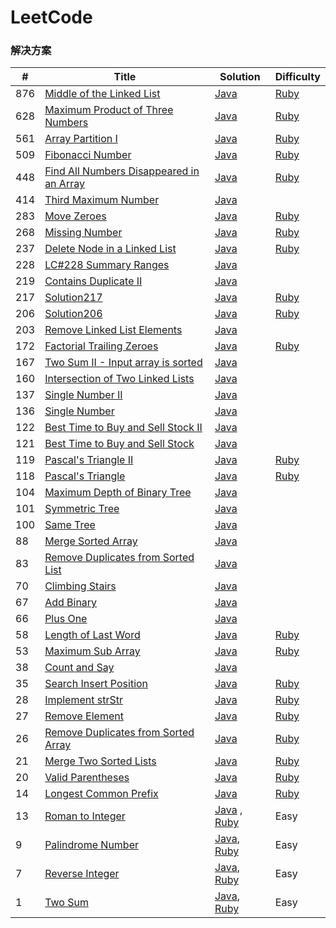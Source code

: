 LeetCode
========

### 解决方案

| # | Title | Solution| Difficulty|
|---| ----- | -------- | -------- |
|876|[Middle of the Linked List](https://leetcode-cn.com/problems/middle-of-the-linked-list/) | [Java](https://github.com/xiao2shiqi/leetcode/blob/master/java/Solution876.java) | [Ruby](https://github.com/xiao2shiqi/leetcode/blob/master/ruby/876_solution.rb)
|628|[Maximum Product of Three Numbers](https://leetcode-cn.com/problems/maximum-product-of-three-numbers/) | [Java](https://github.com/xiao2shiqi/leetcode/blob/master/java/Solution628.java) | [Ruby](https://github.com/xiao2shiqi/leetcode/blob/master/ruby/628_solution.rb)
|561|[Array Partition I](https://leetcode-cn.com/problems/array-partition-i/) | [Java](https://github.com/xiao2shiqi/leetcode/blob/master/java/Solution561.java) | [Ruby](https://github.com/xiao2shiqi/leetcode/blob/master/ruby/561_solution.rb)
|509|[Fibonacci Number](https://leetcode-cn.com/problems/fibonacci-number/) | [Java](https://github.com/xiao2shiqi/leetcode/blob/master/java/Solution509.java) | [Ruby](https://github.com/xiao2shiqi/leetcode/blob/master/ruby/509_solution.rb)
|448|[Find All Numbers Disappeared in an Array](https://leetcode-cn.com/problems/find-all-numbers-disappeared-in-an-array/) | [Java](https://github.com/xiao2shiqi/leetcode/blob/master/java/Solution448.java) | [Ruby](https://github.com/xiao2shiqi/leetcode/blob/master/ruby/448_solution.rb)
|414|[Third Maximum Number](https://leetcode-cn.com/problems/third-maximum-number/) | [Java](https://github.com/xiao2shiqi/leetcode/blob/master/java/Solution414.java)
|283|[Move Zeroes](https://leetcode-cn.com/problems/move-zeroes/) | [Java](https://github.com/xiao2shiqi/leetcode/blob/master/java/MoveZeroes.java) | [Ruby](https://github.com/xiao2shiqi/leetcode/blob/master/ruby/move_zeroes.rb)
|268|[Missing Number](https://leetcode-cn.com/problems/missing-number/) | [Java](https://github.com/xiao2shiqi/leetcode/blob/master/java/Solution268.java) | [Ruby](https://github.com/xiao2shiqi/leetcode/blob/master/ruby/268_solution.rb)
|237|[Delete Node in a Linked List](https://leetcode-cn.com/problems/delete-node-in-a-linked-list/) | [Java](https://github.com/xiao2shiqi/leetcode/blob/master/java/Solution237.java) | [Ruby](https://github.com/xiao2shiqi/leetcode/blob/master/ruby/237_solution.rb)
|228|[LC#228 Summary Ranges](https://leetcode-cn.com/problems/summary-ranges/ ) | [Java](https://github.com/xiao2shiqi/leetcode/blob/master/java/Solution228.java)
|219|[Contains Duplicate II](https://leetcode-cn.com/problems/contains-duplicate-ii/) | [Java](https://github.com/xiao2shiqi/leetcode/blob/master/java/Solution219.java)
|217|[Solution217](https://leetcode-cn.com/problems/contains-duplicate/) | [Java](https://github.com/xiao2shiqi/leetcode/blob/master/java/ContainsDuplicate.java) | [Ruby](https://github.com/xiao2shiqi/leetcode/blob/master/ruby/contains_duplicate.rb)
|206|[Solution206](https://leetcode-cn.com/problems/reverse-linked-list/) | [Java](https://github.com/xiao2shiqi/leetcode/blob/master/java/ReverseLinkedList.java)  | [Ruby](https://github.com/xiao2shiqi/leetcode/blob/master/ruby/206_solution.rb)
|203|[Remove Linked List Elements](https://leetcode-cn.com/problems/remove-linked-list-elements/) | [Java](https://github.com/xiao2shiqi/leetcode/blob/master/java/Solution203.java)
|172|[Factorial Trailing Zeroes](https://leetcode-cn.com/problems/factorial-trailing-zeroes/submissions/) | [Java](https://github.com/xiao2shiqi/leetcode/blob/master/java/FactorialTrailingZeroes.java) | [Ruby](https://github.com/xiao2shiqi/leetcode/blob/master/ruby/factorial_trailing_zeroes.rb)
|167|[Two Sum II - Input array is sorted](https://leetcode-cn.com/problems/two-sum-ii-input-array-is-sorted/)| [Java](https://github.com/xiao2shiqi/leetcode/blob/master/java/TwoSumIIinputArrayIsSorted.java)
|160|[Intersection of Two Linked Lists](https://leetcode-cn.com/problems/intersection-of-two-linked-lists/)| [Java](https://github.com/xiao2shiqi/leetcode/blob/master/java/IntersectionOfTwoLinkedLists.java)
|137|[Single Number II](https://leetcode-cn.com/problems/single-number-ii/)| [Java](https://github.com/xiao2shiqi/leetcode/blob/master/src/main/java/algorithms/java/medium/SingleNumberII.java)
|136|[Single Number](https://leetcode-cn.com/problems/single-number/)| [Java](https://github.com/xiao2shiqi/leetcode/blob/master/java/SingleNumber.java)
|122|[Best Time to Buy and Sell Stock II](https://leetcode-cn.com/problems/best-time-to-buy-and-sell-stock-ii/)| [Java](https://github.com/xiao2shiqi/leetcode/blob/master/java/BestTimeToBuyAndSellStockII.java)
|121|[Best Time to Buy and Sell Stock](https://leetcode-cn.com/problems/best-time-to-buy-and-sell-stock/)| [Java](https://github.com/xiao2shiqi/leetcode/blob/master/java/BestTimeToBuyAndSellStock.java)
|119|[Pascal's Triangle II](https://leetcode-cn.com/problems/pascals-triangle-ii/) | [Java](https://github.com/xiao2shiqi/leetcode/blob/master/java/PascalsTriangleII.java) | [Ruby](https://github.com/xiao2shiqi/leetcode/blob/master/ruby/pascals_triangle_II.rb)
|118|[Pascal's Triangle](https://leetcode-cn.com/problems/pascals-triangle/submissions/)|[Java](https://github.com/xiao2shiqi/leetcode/blob/master/java/PascalsTriangle.java) | [Ruby](https://github.com/xiao2shiqi/leetcode/blob/master/ruby/pascals_triangle.rb)
|104|[Maximum Depth of Binary Tree](https://leetcode-cn.com/problems/maximum-depth-of-binary-tree/)| [Java](https://github.com/xiao2shiqi/leetcode/blob/master/java/MaximumDepthOfBinaryTree.java)
|101|[Symmetric Tree](https://leetcode-cn.com/problems/symmetric-tree/)| [Java](https://github.com/xiao2shiqi/leetcode/blob/master/java/SymmetricTree.java)
|100|[Same Tree](https://leetcode-cn.com/problems/same-tree/)| [Java](https://github.com/xiao2shiqi/leetcode/blob/master/java/SameTree.java)
|88|[Merge Sorted Array](https://leetcode-cn.com/problems/merge-sorted-array/)| [Java](https://github.com/xiao2shiqi/leetcode/blob/master/java/Solution88.java)
|83|[Remove Duplicates from Sorted List](https://leetcode-cn.com/problems/remove-duplicates-from-sorted-list/)| [Java](https://github.com/xiao2shiqi/leetcode/blob/master/java/Solution83.java)
|70|[Climbing Stairs](https://leetcode-cn.com/problems/climbing-stairs/)| [Java](https://github.com/xiao2shiqi/leetcode/blob/master/java/Solution70.java)
|67|[Add Binary](https://leetcode-cn.com/problems/add-binary/)| [Java](https://github.com/xiao2shiqi/leetcode/blob/master/java/Solution67.java)
|66|[Plus One](https://leetcode-cn.com/problems/plus-one/)| [Java](https://github.com/xiao2shiqi/leetcode/blob/master/java/Solution66.java)
|58|[Length of Last Word](https://leetcode-cn.com/problems/length-of-last-word/)| [Java](https://github.com/xiao2shiqi/leetcode/blob/master/java/Solution58.java) | [Ruby](https://github.com/xiao2shiqi/leetcode/blob/master/ruby/solution58.rb)
|53|[Maximum Sub Array](https://leetcode-cn.com/problems/maximum-subarray/)| [Java](https://github.com/xiao2shiqi/leetcode/blob/master/java/Solution53.java) | [Ruby](https://github.com/xiao2shiqi/leetcode/blob/master/ruby/solution53.rb)
|38|[Count and Say](https://leetcode-cn.com/problems/count-and-say/)| [Java](https://github.com/xiao2shiqi/leetcode/blob/master/java/Solution38.java)
|35|[Search Insert Position](https://leetcode-cn.com/problems/search-insert-position/)| [Java](https://github.com/xiao2shiqi/leetcode/blob/master/java/Solution35.java) | [Ruby](https://github.com/xiao2shiqi/leetcode/blob/master/ruby/solution35.rb)
|28|[Implement strStr](https://leetcode-cn.com/problems/implement-strstr/)| [Java](https://github.com/xiao2shiqi/leetcode/blob/master/java/Solution28.java) | [Ruby](https://github.com/xiao2shiqi/leetcode/blob/master/ruby/solution28.rb)
|27|[Remove Element](https://leetcode-cn.com/problems/remove-element/)| [Java](https://github.com/xiao2shiqi/leetcode/blob/master/java/Solution27.java) | [Ruby](https://github.com/xiao2shiqi/leetcode/blob/master/ruby/solution27.rb)
|26|[Remove Duplicates from Sorted Array](https://leetcode-cn.com/problems/remove-duplicates-from-sorted-array/)| [Java](https://github.com/xiao2shiqi/leetcode/blob/master/java/Solution26.java) | [Ruby](https://github.com/xiao2shiqi/leetcode/blob/master/ruby/solution26.rb)
|21|[Merge Two Sorted Lists](https://leetcode-cn.com/problems/merge-two-sorted-lists/)| [Java](https://github.com/xiao2shiqi/leetcode/blob/master/java/Solution21.java) | [Ruby](https://github.com/xiao2shiqi/leetcode/blob/master/ruby/solution21.rb)
|20|[Valid Parentheses](https://leetcode-cn.com/problems/valid-parentheses/)| [Java](https://github.com/xiao2shiqi/leetcode/blob/master/java/Solution20.java) | [Ruby](https://github.com/xiao2shiqi/leetcode/blob/master/ruby/solution20.rb)
|14|[Longest Common Prefix](https://leetcode-cn.com/problems/longest-common-prefix/)| [Java](https://github.com/xiao2shiqi/leetcode/blob/master/java/Solution14.java) | [Ruby](https://github.com/xiao2shiqi/leetcode/blob/master/ruby/solution14.rb)
|13|[Roman to Integer](https://leetcode-cn.com/problems/roman-to-integer/)| [Java](https://github.com/xiao2shiqi/leetcode/blob/master/java/Solution13.java) , [Ruby](https://github.com/xiao2shiqi/leetcode/blob/master/ruby/solution13.rb)|Easy 
|9|[Palindrome Number](https://leetcode-cn.com/problems/palindrome-number/)| [Java](https://github.com/xiao2shiqi/leetcode/blob/master/java/Solution9.java), [Ruby](https://github.com/xiao2shiqi/leetcode/blob/master/ruby/solution9.rb) | Easy
|7|[Reverse Integer](https://leetcode-cn.com/problems/reverse-integer/)| [Java](https://github.com/xiao2shiqi/leetcode/blob/master/Solution7.java), [Ruby](https://github.com/xiao2shiqi/leetcode/blob/master/ruby/solution7.rb) |  Easy
|1|[Two Sum](https://leetcode-cn.com/problems/two-sum/)| [Java](https://github.com/xiao2shiqi/leetcode/blob/master/java/Solution1.java), [Ruby](https://github.com/xiao2shiqi/leetcode/blob/master/ruby/solution1.rb)| Easy

